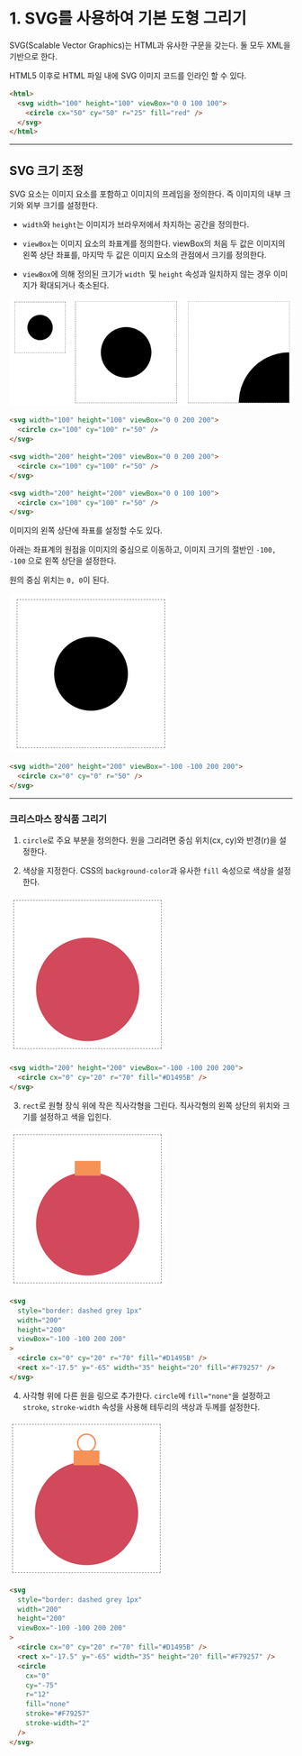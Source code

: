 # 1. SVG를 사용하여 기본 도형 그리기

SVG(Scalable Vector Graphics)는 HTML과 유사한 구문을 갖는다. 둘 모두 XML을 기반으로 한다.

HTML5 이후로 HTML 파일 내에 SVG 이미지 코드를 인라인 할 수 있다.

```html
<html>
  <svg width="100" height="100" viewBox="0 0 100 100">
    <circle cx="50" cy="50" r="25" fill="red" />
  </svg>
</html>
```

---

## SVG 크기 조정

SVG 요소는 이미지 요소를 포함하고 이미지의 프레임을 정의한다. 즉 이미지의 내부 크기와 외부 크기를 설정한다.

- `width`와 `height`는 이미지가 브라우저에서 차지하는 공간을 정의한다.

- `viewBox`는 이미지 요소의 좌표계를 정의한다. viewBox의 처음 두 값은 이미지의 왼쪽 상단 좌표를, 마지막 두 값은 이미지 요소의 관점에서 크기를 정의한다.

- `viewBox`에 의해 정의된 크기가 `width `및 `height` 속성과 일치하지 않는 경우 이미지가 확대되거나 축소된다.

![svg example](./images/ex1-1.png)

```html
<svg width="100" height="100" viewBox="0 0 200 200">
  <circle cx="100" cy="100" r="50" />
</svg>
```

```html
<svg width="200" height="200" viewBox="0 0 200 200">
  <circle cx="100" cy="100" r="50" />
</svg>
```

```html
<svg width="200" height="200" viewBox="0 0 100 100">
  <circle cx="100" cy="100" r="50" />
</svg>
```

이미지의 왼쪽 상단에 좌표를 설정할 수도 있다.

아래는 좌표계의 원점을 이미지의 중심으로 이동하고, 이미지 크기의 절반인 `-100, -100` 으로 왼쪽 상단을 설정한다.

원의 중심 위치는 `0, 0`이 된다.

![Alt text](./images/ex1-2.png)

```html
<svg width="200" height="200" viewBox="-100 -100 200 200">
  <circle cx="0" cy="0" r="50" />
</svg>
```

---

### 크리스마스 장식품 그리기

1. `circle`로 주요 부분을 정의한다. 원을 그리려면 중심 위치(cx, cy)와 반경(r)을 설정한다.

2. 색상을 지정한다. CSS의 `background-color`과 유사한 `fill` 속성으로 색상을 설정한다.

![step1](./images/ex1-3.png)

```html
<svg width="200" height="200" viewBox="-100 -100 200 200">
  <circle cx="0" cy="20" r="70" fill="#D1495B" />
</svg>
```

3. `rect`로 원형 장식 위에 작은 직사각형을 그린다. 직사각형의 왼쪽 상단의 위치와 크기를 설정하고 색을 입힌다.

![step2](./images/ex1-4.png)

```html
<svg
  style="border: dashed grey 1px"
  width="200"
  height="200"
  viewBox="-100 -100 200 200"
>
  <circle cx="0" cy="20" r="70" fill="#D1495B" />
  <rect x="-17.5" y="-65" width="35" height="20" fill="#F79257" />
</svg>
```

4. 사각형 위에 다른 원을 링으로 추가한다. `circle`에 `fill="none"`을 설정하고 `stroke`, `stroke-width` 속성을 사용해 테두리의 색상과 두께를 설정한다.

![step3](./images/ex1-5.png)

```html
<svg
  style="border: dashed grey 1px"
  width="200"
  height="200"
  viewBox="-100 -100 200 200"
>
  <circle cx="0" cy="20" r="70" fill="#D1495B" />
  <rect x="-17.5" y="-65" width="35" height="20" fill="#F79257" />
  <circle
    cx="0"
    cy="-75"
    r="12"
    fill="none"
    stroke="#F79257"
    stroke-width="2"
  />
</svg>
```
